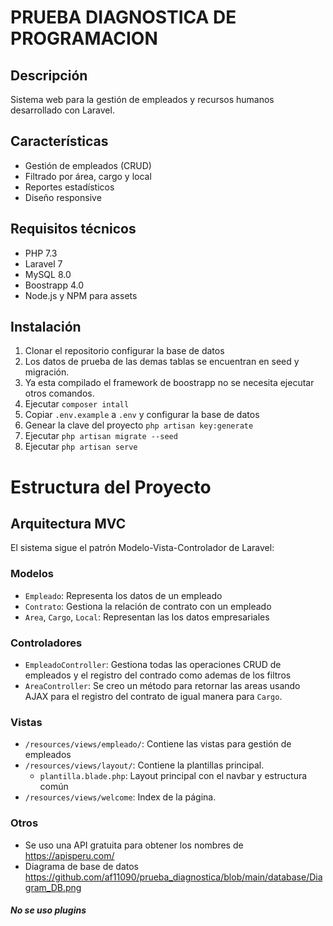 # PRUEBA DIAGNOSTICA DE PROGRAMACION


## Descripción
Sistema web para la gestión de empleados y recursos humanos desarrollado con Laravel.

## Características
- Gestión de empleados (CRUD)
- Filtrado por área, cargo y local
- Reportes estadísticos
- Diseño responsive

## Requisitos técnicos
- PHP 7.3
- Laravel 7
- MySQL 8.0
- Boostrapp 4.0
- Node.js y NPM para assets

## Instalación
1. Clonar el repositorio
configurar la base de datos
2. Los datos de prueba de las demas tablas se encuentran en seed y migración.
3. Ya esta compilado el framework de boostrapp no se necesita ejecutar otros comandos.
4. Ejecutar `composer intall`
5. Copiar `.env.example` a `.env` y configurar la base de datos
6. Genear la clave del proyecto `php artisan key:generate`
7. Ejecutar `php artisan migrate --seed`
8. Ejecutar `php artisan serve`

# Estructura del Proyecto

## Arquitectura MVC

El sistema sigue el patrón Modelo-Vista-Controlador de Laravel:

### Modelos
- `Empleado`: Representa los datos de un empleado
- `Contrato`: Gestiona la relación de contrato con un empleado
- `Area`, `Cargo`, `Local`: Representan las los datos empresariales

### Controladores
- `EmpleadoController`: Gestiona todas las operaciones CRUD de empleados y el registro del contrado como ademas de los filtros
- `AreaController`:
Se creo un método para
retornar las areas usando AJAX para el registro del contrato
de igual manera para `Cargo`.


### Vistas
- `/resources/views/empleado/`: Contiene las vistas para gestión de empleados
- `/resources/views/layout/`: Contiene la plantillas principal.
  - `plantilla.blade.php`: Layout principal con el navbar y estructura común
- `/resources/views/welcome`:
Index de la página.

### Otros
- Se uso una API gratuita para obtener los nombres de https://apisperu.com/
- Diagrama de base de datos
  https://github.com/af11090/prueba_diagnostica/blob/main/database/Diagram_DB.png
##### No se uso plugins
